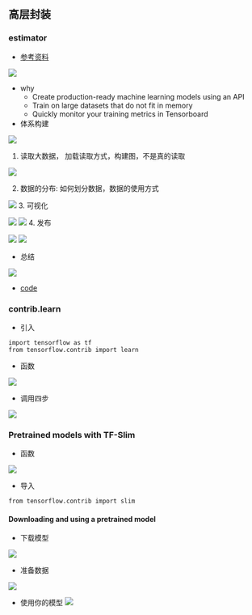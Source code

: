 ## 高层封装


### estimator

* [参考资料](03.intro_tensorflow/3.-Estimator-API.pdf)

![](03.intro_tensorflow/tensorflow_hierarchy.png)
* why
    * Create production-ready machine learning models using an API
    * Train on large datasets that do not fit in memory
    * Quickly monitor your training metrics in Tensorboard
* 体系构建

![](03.intro_tensorflow/tensorflow_estimator_01.png)

1. 读取大数据， 加载读取方式，构建图，不是真的读取

![](03.intro_tensorflow/tensorflow_dataset_01.png)

2. 数据的分布: 如何划分数据，数据的使用方式

![](03.intro_tensorflow/tensorflow_estimator_02.png)
3. 可视化

![](03.intro_tensorflow/tensorflow_estimator_04.png)
![](03.intro_tensorflow/tensorflow_estimator_05.png)
4. 发布

![](03.intro_tensorflow/tensorflow_estimator_06.png)
![](03.intro_tensorflow/tensorflow_estimator_03.png)
    
* 总结

![](03.intro_tensorflow/tensorflow_estimator_07.png)

* [code](study_api/study_estimator.py)



### contrib.learn

* 引入
```
import tensorflow as tf
from tensorflow.contrib import learn
```
* 函数

![](03.intro_tensorflow/tensorflow_contrib_01.png)
* 调用四步

![](03.intro_tensorflow/tensorflow_contrib_02.png)


### Pretrained models with TF-Slim

* 函数

![](03.intro_tensorflow/tensorflow_slim_01.png)
* 导入
```
from tensorflow.contrib import slim
```

#### Downloading and using a pretrained model

* 下载模型

![](03.intro_tensorflow/tensorflow_slim_02.png)
* 准备数据

![](03.intro_tensorflow/tensorflow_slim_03.png)

* 使用你的模型
![](03.intro_tensorflow/tensorflow_slim_04.png)

